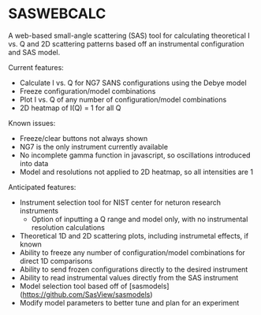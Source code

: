 # SASWEBCALC

A web-based small-angle scattering (SAS) tool for calculating theoretical I vs. Q and 2D scattering patterns based off an instrumental configuration and SAS model.

Current features:

- Calculate I vs. Q for NG7 SANS configurations using the Debye model
- Freeze configuration/model combinations
- Plot I vs. Q of any number of configuration/model combinations
- 2D heatmap of I(Q) = 1 for all Q

Known issues:

- Freeze/clear buttons not always shown
- NG7 is the only instrument currently available
- No incomplete gamma function in javascript, so oscillations introduced into data
- Model and resolutions not applied to 2D heatmap, so all intensities are 1

Anticipated features:

- Instrument selection tool for NIST center for neturon research instruments
	- Option of inputting a Q range and model only, with no instrumental resolution calculations
- Theoretical 1D and 2D scattering plots, including instrumetal effects, if known
- Ability to freeze any number of configuration/model combinations for direct 1D comparisons
- Ability to send frozen configurations directly to the desired instrument
- Ability to read instrumental values directly from the SAS instrument
- Model selection tool based off of [sasmodels] (https://github.com/SasView/sasmodels)
- Modify model parameters to better tune and plan for an experiment